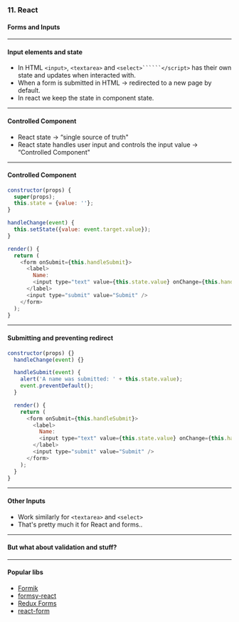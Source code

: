 ### 11. React
#### Forms and Inputs


---

#### Input elements and state

* In HTML ```<input>```, ```<textarea>``` and ```<select>``````</script>``` has their own state and updates when interacted with.
* When a form is submitted in HTML → redirected to a new page by default.
* In react we keep the state in component state.


---

#### Controlled Component

* React state →  “single source of truth"
* React state handles user input and controls the input value → “Controlled Component"


---

####  Controlled Component
```JavaScript
constructor(props) {
  super(props);
  this.state = {value: ''};
}

handleChange(event) {
  this.setState({value: event.target.value});
}

render() {
  return (
    <form onSubmit={this.handleSubmit}>
      <label>
        Name:
        <input type="text" value={this.state.value} onChange={this.handleChange} />
      </label>
      <input type="submit" value="Submit" />
    </form>
  );
}
```


---

####  Submitting and preventing redirect
```JavaScript
constructor(props) {}
  handleChange(event) {}

  handleSubmit(event) {
    alert('A name was submitted: ' + this.state.value);
    event.preventDefault();
  }

  render() {
    return (
      <form onSubmit={this.handleSubmit}>
        <label>
          Name:
          <input type="text" value={this.state.value} onChange={this.handleChange} />
        </label>
        <input type="submit" value="Submit" />
      </form>
    );
  }
}
```


---

####  Other Inputs

* Work similarly for ```<textarea>``` and ```<select>```
* That's pretty much it for React and forms..


---

#### But what about validation and stuff?


---

#### Popular libs

* <a href="https://github.com/jaredpalmer/formik" target="blank">Formik</a>
* <a href="https://github.com/christianalfoni/formsy-react" target="_blank">formsy-react</a>
* <a href="https://redux-form.com/8.3.0/" target="_blank">Redux Forms</a>
* <a href="https://github.com/tannerlinsley/react-form" target="_blank">react-form</a>